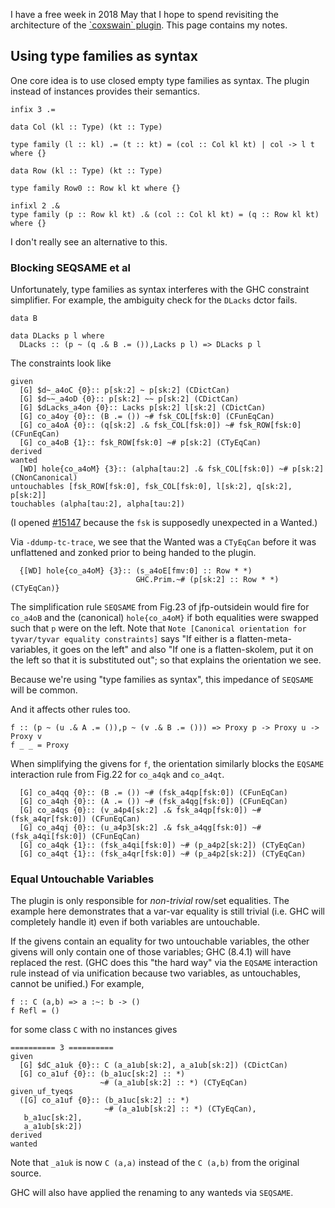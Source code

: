 
I have a free week in 2018 May that I hope to spend revisiting the architecture of the [\`coxswain\` plugin](plugins/type-checker/row-types/coxswain). This page contains my notes.


## Using type families as syntax



One core idea is to use closed empty type families as syntax. The plugin instead of instances provides their semantics.


```wiki
infix 3 .=

data Col (kl :: Type) (kt :: Type)

type family (l :: kl) .= (t :: kt) = (col :: Col kl kt) | col -> l t where {}

data Row (kl :: Type) (kt :: Type)

type family Row0 :: Row kl kt where {}

infixl 2 .&
type family (p :: Row kl kt) .& (col :: Col kl kt) = (q :: Row kl kt) where {}
```


I don't really see an alternative to this.


### Blocking SEQSAME et al



Unfortunately, type families as syntax interferes with the GHC constraint simplifier. For example, the ambiguity check for the `DLacks` dctor fails.


```wiki
data B

data DLacks p l where
  DLacks :: (p ~ (q .& B .= ()),Lacks p l) => DLacks p l
```


The constraints look like


```wiki
given
  [G] $d~_a4oC {0}:: p[sk:2] ~ p[sk:2] (CDictCan)
  [G] $d~~_a4oD {0}:: p[sk:2] ~~ p[sk:2] (CDictCan)
  [G] $dLacks_a4on {0}:: Lacks p[sk:2] l[sk:2] (CDictCan)
  [G] co_a4oy {0}:: (B .= ()) ~# fsk_COL[fsk:0] (CFunEqCan)
  [G] co_a4oA {0}:: (q[sk:2] .& fsk_COL[fsk:0]) ~# fsk_ROW[fsk:0] (CFunEqCan)
  [G] co_a4oB {1}:: fsk_ROW[fsk:0] ~# p[sk:2] (CTyEqCan)
derived
wanted
  [WD] hole{co_a4oM} {3}:: (alpha[tau:2] .& fsk_COL[fsk:0]) ~# p[sk:2] (CNonCanonical)
untouchables [fsk_ROW[fsk:0], fsk_COL[fsk:0], l[sk:2], q[sk:2], p[sk:2]]
touchables (alpha[tau:2], alpha[tau:2])
```


(I opened [\#15147](https://gitlab.staging.haskell.org/ghc/ghc/issues/15147) because the `fsk` is supposedly unexpected in a
Wanted.)



Via `-ddump-tc-trace`, we see that the Wanted was a `CTyEqCan` before it
was unflattened and zonked prior to being handed to the plugin.


```wiki
  {[WD] hole{co_a4oM} {3}:: (s_a4oE[fmv:0] :: Row * *)
                            GHC.Prim.~# (p[sk:2] :: Row * *) (CTyEqCan)}
```


The simplification rule `SEQSAME` from Fig.23 of jfp-outsidein would
fire for `co_a4oB` and the (canonical) `hole{co_a4oM}` if both equalities
were swapped such that `p` were on the left. Note that `Note [Canonical orientation for tyvar/tyvar equality constraints]` says "If
either is a flatten-meta-variables, it goes on the left" and also "If
one is a flatten-skolem, put it on the left so that it is substituted
out"; so that explains the orientation we see.



Because we're using "type families as syntax", this impedance of `SEQSAME` will be common.



And it affects other rules too.


```wiki
f :: (p ~ (u .& A .= ()),p ~ (v .& B .= ())) => Proxy p -> Proxy u -> Proxy v
f _ _ = Proxy
```


When simplifying the givens for `f`, the orientation similarly blocks the `EQSAME` interaction rule from Fig.22 for `co_a4qk` and `co_a4qt`.


```wiki
  [G] co_a4qq {0}:: (B .= ()) ~# (fsk_a4qp[fsk:0]) (CFunEqCan)
  [G] co_a4qh {0}:: (A .= ()) ~# (fsk_a4qg[fsk:0]) (CFunEqCan)
  [G] co_a4qs {0}:: (v_a4p4[sk:2] .& fsk_a4qp[fsk:0]) ~# (fsk_a4qr[fsk:0]) (CFunEqCan)
  [G] co_a4qj {0}:: (u_a4p3[sk:2] .& fsk_a4qg[fsk:0]) ~# (fsk_a4qi[fsk:0]) (CFunEqCan)
  [G] co_a4qk {1}:: (fsk_a4qi[fsk:0]) ~# (p_a4p2[sk:2]) (CTyEqCan)
  [G] co_a4qt {1}:: (fsk_a4qr[fsk:0]) ~# (p_a4p2[sk:2]) (CTyEqCan)
```

### Equal Untouchable Variables



The plugin is only responsible for *non-trivial* row/set equalities. The example here demonstrates that a var-var equality is still trivial (i.e. GHC will completely handle it) even if both variables are untouchable.



If the givens contain an equality for two untouchable variables, the other givens will only contain one of those variables; GHC (8.4.1) will have replaced the rest. (GHC does this "the hard way" via the `EQSAME` interaction rule instead of via unification because two variables, as untouchables, cannot be unified.) For example,


```wiki
f :: C (a,b) => a :~: b -> ()
f Refl = ()
```


for some class `C` with no instances gives


```wiki
========== 3 ==========
given
  [G] $dC_a1uk {0}:: C (a_a1ub[sk:2], a_a1ub[sk:2]) (CDictCan)
  [G] co_a1uf {0}:: (b_a1uc[sk:2] :: *)
                    ~# (a_a1ub[sk:2] :: *) (CTyEqCan)
given_uf_tyeqs
  ([G] co_a1uf {0}:: (b_a1uc[sk:2] :: *)
                     ~# (a_a1ub[sk:2] :: *) (CTyEqCan),
   b_a1uc[sk:2],
   a_a1ub[sk:2])
derived
wanted
```


Note that `_a1uk` is now `C (a,a)` instead of the `C (a,b)` from the original source.



GHC will also have applied the renaming to any wanteds via `SEQSAME`.


